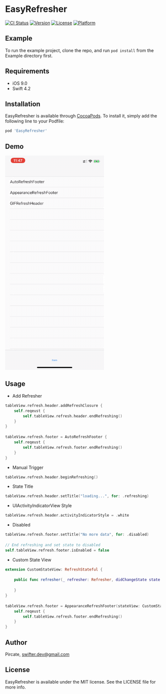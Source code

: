 # EasyRefresher

[![CI Status](https://img.shields.io/travis/Pircate/EasyRefresher.svg?style=flat)](https://travis-ci.org/Pircate/EasyRefresher)
[![Version](https://img.shields.io/cocoapods/v/EasyRefresher.svg?style=flat)](https://cocoapods.org/pods/EasyRefresher)
[![License](https://img.shields.io/cocoapods/l/EasyRefresher.svg?style=flat)](https://cocoapods.org/pods/EasyRefresher)
[![Platform](https://img.shields.io/cocoapods/p/EasyRefresher.svg?style=flat)](https://cocoapods.org/pods/EasyRefresher)

## Example

To run the example project, clone the repo, and run `pod install` from the Example directory first.

## Requirements

* iOS 9.0
* Swift 4.2

## Installation

EasyRefresher is available through [CocoaPods](https://cocoapods.org). To install
it, simply add the following line to your Podfile:

```ruby
pod 'EasyRefresher'
```

## Demo

![](https://github.com/Pircate/EasyRefresher/blob/master/image.gif)

## Usage

* Add Refresher

```swift
tableView.refresh.header.addRefreshClosure {
    self.reqeust {
        self.tableView.refresh.header.endRefreshing()
    }
}

tableView.refresh.footer = AutoRefreshFooter {
    self.reqeust {
        self.tableView.refresh.footer.endRefreshing()
    }
}

```

* Manual Trigger

```swift
tableView.refresh.header.beginRefreshing()
```

* State Title

```swift
tableView.refresh.header.setTitle("loading...", for: .refreshing)
```

* UIActivityIndicatorView Style

```swift
tableView.refresh.header.activityIndicatorStyle = .white
```

* Disabled

```swift
tableView.refresh.footer.setTitle("No more data", for: .disabled)

// End refreshing and set state to disabled
self.tableView.refresh.footer.isEnabled = false
```

* Custom State View

```swift
extension CustomStateView: RefreshStateful {
    
    public func refresher(_ refresher: Refresher, didChangeState state: RefreshState) {
        
    }
}

tableView.refresh.footer = AppearanceRefreshFooter(stateView: CustomStateView()) {
    self.reqeust {
        self.tableView.refresh.footer.endRefreshing()
    }
}
```

## Author

Pircate, swifter.dev@gmail.com

## License

EasyRefresher is available under the MIT license. See the LICENSE file for more info.
